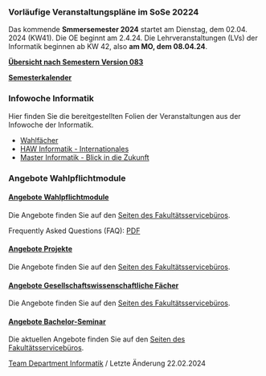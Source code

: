 ### **Vorläufige Veranstaltungspläne im SoSe 20224** ###

Das kommende **Smmersemester 2024** startet am Dienstag, dem 02.04. 2024 (KW41).
 Die OE beginnt am 2.4.24.
 Die Lehrveranstaltungen (LVs) der Informatik beginnen ab KW 42, also **am MO, dem 08.04.24**.

**[Übersicht nach Semestern Version 083](/fileadmin/TI-I/PDF/veranstaltungsplaene/Sem_I.pdf)**

**[Semesterkalender](/fileadmin/TI-I/PDF/veranstaltungsplaene/Kalender.pdf)**

###  Infowoche Infor­ma­tik  ###

Hier finden Sie die bereitgestellten Folien der Veranstaltungen aus der Infowoche der Informatik.

* [Wahlfächer](/fileadmin/TI-I/PDF/wahlbereich/WP-Info-zu-24SoSe-v1.pdf.pdf)
* [HAW Informatik - Internationales](/fileadmin/TI-I/PDF/Infowoche_WiSe_2023/Info_Veranstaltung_Internationales.pdf)
* [Master Informatik - Blick in die Zukunft](/fileadmin/TI-I/PDF/Infowoche_WiSe_2023/Master-Informatik_Infowoche-3-1-23wise.pdf)

### Angebote Wahlpflichtmodule ###

#### [Angebote Wahlpflichtmodule](javascript:void(0))  ####

Die Angebote finden Sie auf den [Seiten des Fakultätsservicebüros](/hochschule/technik-und-informatik/studium-und-lehre/fakultaetsservicebuero/wahlbereich/).

Frequently Asked Questions (FAQ): [PDF](/fileadmin/TI-I/PDF/wahlbereich/WP-Info-zu-24SoSe-v1.pdf.pdf)

#### [Angebote Projekte](javascript:void(0))  ####

Die Angebote finden Sie auf den [Seiten des Fakultätsservicebüros](/hochschule/technik-und-informatik/studium-und-lehre/fakultaetsservicebuero/wahlbereich/).

#### [Angebote Gesellschaftswissenschaftliche Fächer](javascript:void(0))  ####

Die Angebote finden Sie auf den [Seiten des Fakultätsservicebüros](/hochschule/technik-und-informatik/studium-und-lehre/fakultaetsservicebuero/wahlbereich/).

#### [Angebote Bachelor-Seminar](javascript:void(0))  ####

Die aktuellen Angebote finden Sie auf den [Seiten des Fakultätsservicebüros](/hochschule/technik-und-informatik/studium-und-lehre/fakultaetsservicebuero/wahlbereich/).

[Team Department Informatik](#) / Letzte Änderung 22.02.2024
